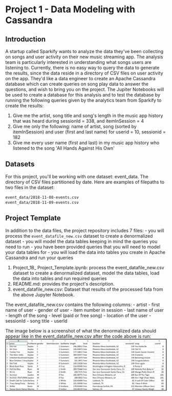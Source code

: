 # Project 1 - Data Modeling with Cassandra

## Introduction
A startup called Sparkify wants to analyze the data they've been collecting on songs and user activity on their new music streaming app. 
The analysis team is particularly interested in understanding what songs users are listening to. 
Currently, there is no easy way to query the data to generate the results, since the data reside in a directory of CSV files on user activity on the app.
They'd like a data engineer to create an Apache Cassandra database which can create queries on song play data to answer the questions, and wish to bring you on the project. 
The Jupiter Notebooks will be used to create a database for this analysis and to test the database by running the following queries given by the analytics team from Sparkify to create the results:
1. Give me the artist, song title and song's length in the music app history that was heard during sessionId = 338, and itemInSession = 4
2. Give me only the following: name of artist, song (sorted by itemInSession) and user (first and last name) for userid = 10, sessionid = 182
3. Give me every user name (first and last) in my music app history who listened to the song 'All Hands Against His Own'

## Datasets
For this project, you'll be working with one dataset: event_data. The directory of CSV files partitioned by date. Here are examples of filepaths to two files in the dataset:
```
event_data/2018-11-08-events.csv
event_data/2018-11-09-events.csv
```

## Project Template
In addition to the data files, the project repository includes 7 files:
	- you will process the ```event_datafile_new.csv``` dataset to create a denormalized dataset
	- you will model the data tables keeping in mind the queries you need to run
	- you have been provided queries that you will need to model your data tables for
	- you will load the data into tables you create in Apache Cassandra and run your queries
1. Project_1B_ Project_Template.ipynb: process the event_datafile_new.csv dataset to create a denormalized dataset, model the data tables, load the data into tables and run required queries
2. README.md: provides the project's description.
3. event_datafile_new.csv: Dataset that results of the processed fata from the above Jupyter Notebook.

The event_datafile_new.csv contains the following columns:
	- artist
	- first name of user
	- gender of user
	- item number in session
	- last name of user
	- length of the song
	- level (paid or free song)
	- location of the user
	- sessionId
	- song title
	- userId
	
The image below is a screenshot of what the denormalized data should appear like in the event_datafile_new.csv after the code above is run:
![image](https://github.com/Vincent-Charbonnier/Udacity_Data_Engineering/raw/af9b536f66622b1048fe0e176026ad54a408d30e/Data%20Modeling/Project%202%20-%20Data%20Modeling%20with%20Apache%20Cassandra/images/image_event_datafile_new.jpg)
